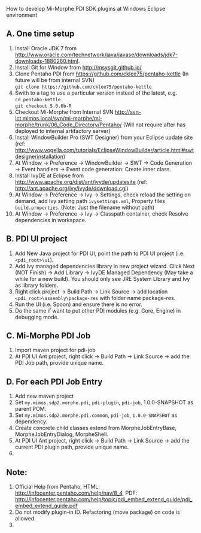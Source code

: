 How to develop Mi-Morphe PDI SDK plugins at Windows Eclipse environment

A. One time setup
----------------
1. Install Oracle JDK 7 from http://www.oracle.com/technetwork/java/javase/downloads/jdk7-downloads-1880260.html.
2. Install Git for Window from http://msysgit.github.io/
2. Clone Pentaho PDI from https://github.com/cklee75/pentaho-kettle (In future will be from internal SVN)  
  `git clone https://github.com/cklee75/pentaho-kettle`
3. Swith to a tag to use a particular version instead of the latest, e.g.  
  `cd pentaho-kettle`  
  `git checkout 5.0.6b-R`
4. Checkout Mi-Morphe from Internal SVN http://svn-ict.mimos.local/svn/mi-morphe/mi-morphe/trunk/06_Code_Directory/Pentaho/ (Will not require after has deployed to internal artifactory server)
3. Install WindowBuilder Pro (SWT Designer) from your Eclipse update site (ref: http://www.vogella.com/tutorials/EclipseWindowBuilder/article.html#swtdesignerinstallation)
4. At Window -> Preference -> WindowBuilder -> SWT -> Code Generation -> Event handlers -> Event code generation: Create inner class.
4. Install IvyDE at Eclipse from http://www.apache.org/dist/ant/ivyde/updatesite (ref: http://ant.apache.org/ivy/ivyde/download.cgi)
4. At Window -> Preference -> Ivy -> Settings, check reload the setting on demand, add Ivy setting path `ivysettings.xml`, Property files `build.properties`. (Note: Just the filename without path)
5. At Window -> Preference -> Ivy -> Classpath container, check Resolve dependencies in workspace.

B. PDI UI project
---
1. Add New Java project for PDI UI, point the path to PDI UI project (i.e. `<pdi_root>\ui`).
2. Add Ivy managed dependencies library in new project wizard. Click Next (NOT Finish) -> Add Library -> IvyDE Managed Dependency (May take a while for a new build). You should only see JRE System Library and Ivy as library folders.
4. Right click project -> Build Path -> Link Source -> add location `<pdi_root>\assembly\package-res` with folder name package-res.
4. Run the UI (i.e. Spoon) and ensure there is no error. 
3. Do the same if want to put other PDI modules (e.g. Core, Engine) in debugging mode.

C. Mi-Morphe PDI Job
---
1. Import maven project for pdi-job
2. At PDI UI Ant project, right click -> Build Path -> Link Source -> add the PDI Job path, provide unique name.

D. For each PDI Job Entry
-----
1. Add new maven project
2. Set `my.mimos.sdp2.morphe.pdi`, `pdi-plugin`, `pdi-job`, 1.0.0-SNAPSHOT as parent POM.
3. Set `my.mimos.sdp2.morphe.pdi.common`, `pdi-job`, `1.0.0-SNAPSHOT` as dependency.
3. Create concrete child classes extend from MorpheJobEntryBase, MorpheJobEntryDialog, MorpheShell.
4. At PDI UI Ant project, right click -> Build Path -> Link Source -> add the current PDI plugin path, provide unique name.
5. 


Note:
---
1. Official Help from Pentaho, HTML: http://infocenter.pentaho.com/help/nav/8_4, PDF: http://infocenter.pentaho.com/help/topic/pdi_embed_extend_guide/pdi_embed_extend_guide.pdf
2. Do not modify plugin-in ID. Refactoring (move package) on code is allowed.
2. 


